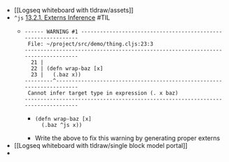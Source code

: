 - [[Logseq whiteboard with tldraw/assets]]
- `^js` [13.2.1. Externs Inference](https://shadow-cljs.github.io/docs/UsersGuide.html#infer-externs) #TIL
	- ```
	  ------ WARNING #1 --------------------------------------------------------------
	   File: ~/project/src/demo/thing.cljs:23:3
	  --------------------------------------------------------------------------------
	    21 |
	    22 | (defn wrap-baz [x]
	    23 |   (.baz x))
	  ---------^----------------------------------------------------------------------
	   Cannot infer target type in expression (. x baz)
	  --------------------------------------------------------------------------------
	  ```
		- ```
		  (defn wrap-baz [x]
		    (.baz ^js x))
		  ```
		- Write the above to fix this warning by generating proper externs
- [[Logseq whiteboard with tldraw/single block model portal]]
-